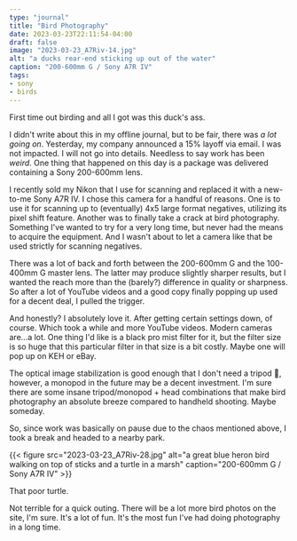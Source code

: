 ```yaml
---
type: "journal"
title: "Bird Photography"
date: 2023-03-23T22:11:54-04:00
draft: false
image: "2023-03-23_A7Riv-14.jpg"
alt: "a ducks rear-end sticking up out of the water"
caption: "200-600mm G / Sony A7R IV"
tags:
- sony
- birds
---
```


First time out birding and all I got was this duck's ass.

I didn't write about this in my offline journal, but to be fair, there was _a lot going on_. Yesterday, my company announced a 15% layoff via email. I was not impacted. I will not go into details. Needless to say work has been _weird_. One thing that happened on this day is a package was delivered containing a Sony 200-600mm lens. 

I recently sold my Nikon that I use for scanning and replaced it with a new-to-me Sony A7R IV. I chose this camera for a handful of reasons. One is to use it for scanning up to (eventually) 4x5 large format negatives, utilizing its pixel shift feature. Another was to finally take a crack at bird photography. Something I've wanted to try for a very long time, but never had the means to acquire the equipment. And I wasn't about to let a camera like that be used strictly for scanning negatives.

There was a lot of back and forth between the 200-600mm G and the 100-400mm G master lens. The latter may produce slightly sharper results, but I wanted the reach more than the (barely?) difference in quality or sharpness. So after a lot of YouTube videos and a good copy finally popping up used for a decent deal, I pulled the trigger.

And honestly? I absolutely love it. After getting certain settings down, of course. Which took a while and more YouTube videos. Modern cameras are...a lot. One thing I'd like is a black pro mist filter for it, but the filter size is so huge that this particular filter in that size is a bit costly. Maybe one will pop up on KEH or eBay.

The optical image stabilization is good enough that I don't need a tripod 💪, however, a monopod in the future may be a decent investment. I'm sure there are some insane tripod/monopod + head combinations that make bird photography an absolute breeze compared to handheld shooting. Maybe someday.

So, since work was basically on pause due to the chaos mentioned above, I took a break and headed to a nearby park.

{{< figure src="2023-03-23_A7Riv-28.jpg" alt="a great blue heron bird walking on top of sticks and a turtle in a marsh" caption="200-600mm G / Sony A7R IV" >}}

That poor turtle.

Not terrible for a quick outing. There will be a lot more bird photos on the site, I'm sure. It's a lot of fun. It's the most fun I've had doing photography in a long time.
